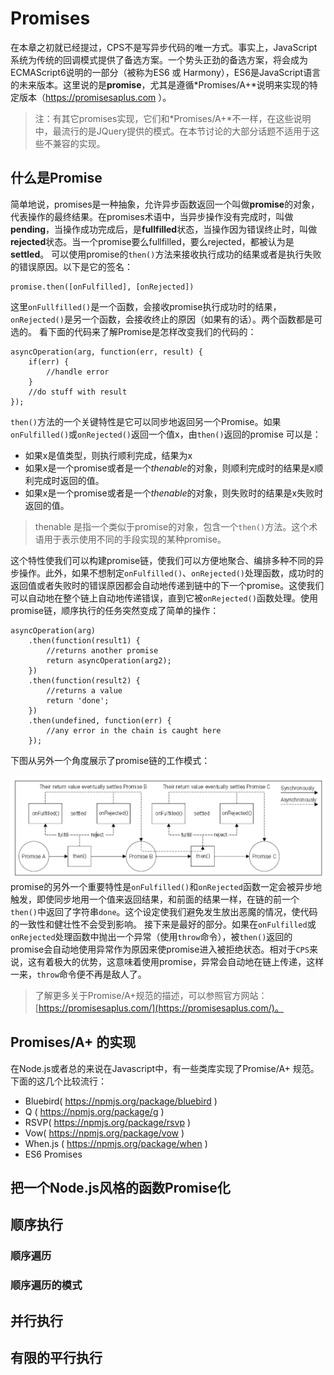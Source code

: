 # Promises
在本章之初就已经提过，CPS不是写异步代码的唯一方式。事实上，JavaScript系统为传统的回调模式提供了备选方案。一个势头正劲的备选方案，将会成为ECMAScript6说明的一部分（被称为ES6 或 Harmony），ES6是JavaScript语言的未来版本。这里说的是**promise**，尤其是遵循*Promises/A+*说明来实现的特定版本（https://promisesaplus.com ）。
>注：有其它promises实现，它们和*Promises/A+*不一样，在这些说明中，最流行的是JQuery提供的模式。在本节讨论的大部分话题不适用于这些不兼容的实现。 

## 什么是Promise
简单地说，promises是一种抽象，允许异步函数返回一个叫做**promise**的对象，代表操作的最终结果。在promises术语中，当异步操作没有完成时，叫做**pending**，当操作成功完成后，是**fullfilled**状态，当操作因为错误终止时，叫做**rejected**状态。当一个promise要么fullfilled，要么rejected，都被认为是**settled**。
可以使用promise的`then()`方法来接收执行成功的结果或者是执行失败的错误原因。以下是它的签名：

```
promise.then([onFulfilled], [onRejected])
```
这里`onFullfilled()`是一个函数，会接收promise执行成功时的结果，`onRejected()`是另一个函数，会接收终止的原因（如果有的话）。两个函数都是可选的。
看下面的代码来了解Promise是怎样改变我们的代码的：

```
asyncOperation(arg, function(err, result) {
    if(err) {
        //handle error
    }
    //do stuff with result
});
```
`then()`方法的一个关键特性是它可以同步地返回另一个Promise。如果`onFulfilled()`或`onRejected()`返回一个值x，由`then()`返回的promise 可以是：

* 如果x是值类型，则执行顺利完成，结果为x
* 如果x是一个promise或者是一个*thenable*的对象，则顺利完成时的结果是x顺利完成时返回的值。
* 如果x是一个promise或者是一个*thenable*的对象，则失败时的结果是x失败时返回的值。

> thenable 是指一个类似于promise的对象，包含一个`then()`方法。这个术语用于表示使用不同的手段实现的某种promise。

这个特性使我们可以构建promise链，使我们可以方便地聚合、编排多种不同的异步操作。此外，如果不想制定`onFulfilled()`、`onRejected()`处理函数，成功时的返回值或者失败时的错误原因都会自动地传递到链中的下一个promise。这使我们可以自动地在整个链上自动地传递错误，直到它被`onRejected()`函数处理。使用promise链，顺序执行的任务突然变成了简单的操作：

```
asyncOperation(arg)
    .then(function(result1) {
        //returns another promise
        return asyncOperation(arg2);
    })
    .then(function(result2) {
        //returns a value
        return 'done';
    })
    .then(undefined, function(err) {
        //any error in the chain is caught here
    });
```
下图从另外一个角度展示了promise链的工作模式：

![](../images/promise_chain.png)
promise的另外一个重要特性是`onFulfilled()`和`onRejected`函数一定会被异步地触发，即使同步地用一个值来返回结果，和前面的结果一样，在链的前一个`then()`中返回了字符串`done`。这个设定使我们避免发生放出恶魔的情况，使代码的一致性和健壮性不会受到影响。
接下来是最好的部分。如果在`onFulfilled`或`onRejected`处理函数中抛出一个异常（使用`throw`命令），被`then()`返回的promise会自动地使用异常作为原因来使promise进入被拒绝状态。相对于`CPS`来说，这有着极大的优势，这意味着使用promise，异常会自动地在链上传递，这样一来，`throw`命令便不再是敌人了。

> 了解更多关于Promise/A+规范的描述，可以参照官方网站：[https://promisesaplus.com/](https://promisesaplus.com/)。

## Promises/A+ 的实现
在Node.js或者总的来说在Javascript中，有一些类库实现了Promise/A+ 规范。下面的这几个比较流行：

* Bluebird( https://npmjs.org/package/bluebird )
* Q ( https://npmjs.org/package/g )
* RSVP( https://npmjs.org/package/rsvp )
* Vow( https://npmjs.org/package/vow )
* When.js ( https://npmjs.org/package/when )
* ES6 Promises
## 把一个Node.js风格的函数Promise化

## 顺序执行

### 顺序遍历

### 顺序遍历的模式

## 并行执行

## 有限的平行执行



